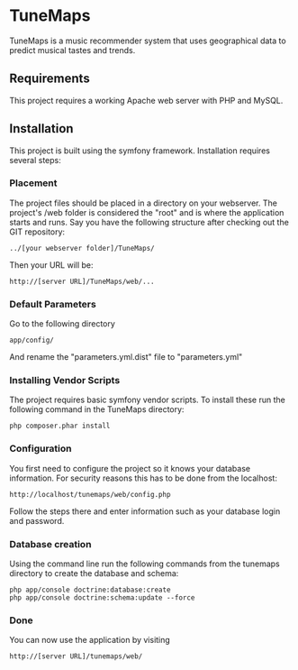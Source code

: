 # TuneMaps
TuneMaps is a music recommender system that uses geographical data to predict musical tastes and trends.

## Requirements
This project requires a working Apache web server with PHP and MySQL.

## Installation
This project is built using the symfony framework. Installation requires several steps:

### Placement
The project files should be placed in a directory on your webserver. The project's /web folder is considered the "root" and is where the application starts and runs. Say you have the following structure after checking out the GIT repository:
```
../[your webserver folder]/TuneMaps/
```
Then your URL will be:
```
http://[server URL]/TuneMaps/web/...
```

### Default Parameters
Go to the following directory
```
app/config/
```
And rename the "parameters.yml.dist" file to "parameters.yml"

### Installing Vendor Scripts
The project requires basic symfony vendor scripts. To install these run the following command in the TuneMaps directory:
```
php composer.phar install
```

### Configuration
You first need to configure the project so it knows your database information. For security reasons this has to be done from the localhost:
```
http://localhost/tunemaps/web/config.php
```

Follow the steps there and enter information such as your database login and password.

### Database creation
Using the command line run the following commands from the tunemaps directory to create the database and schema:
```
php app/console doctrine:database:create
php app/console doctrine:schema:update --force
```

### Done
You can now use the application by visiting
```
http://[server URL]/tunemaps/web/
```

